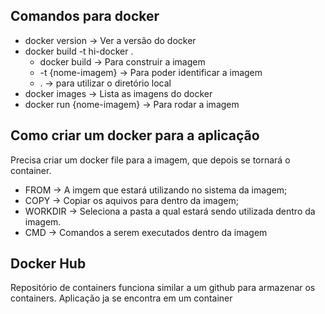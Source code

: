 ## Comandos para docker
- docker version -> Ver a versão do docker
- docker build -t hi-docker .
  - docker build -> Para construir a imagem
  - -t {nome-imagem} -> Para poder identificar a imagem
  - . -> para utilizar o diretório local
- docker images -> Lista as imagens do docker
- docker run {nome-imagem} -> Para rodar a imagem

## Como criar um docker para a aplicação
Precisa criar um docker file para a imagem, que depois se tornará o container.
- FROM -> A imgem que estará utilizando no sistema da imagem;
- COPY -> Copiar os aquivos para dentro da imagem;
- WORKDIR -> Seleciona a pasta a qual estará sendo utilizada dentro da imagem.
- CMD -> Comandos a serem executados dentro da imagem

## Docker Hub
Repositório de containers funciona similar a um github para armazenar os containers.
Aplicação ja se encontra em um container
